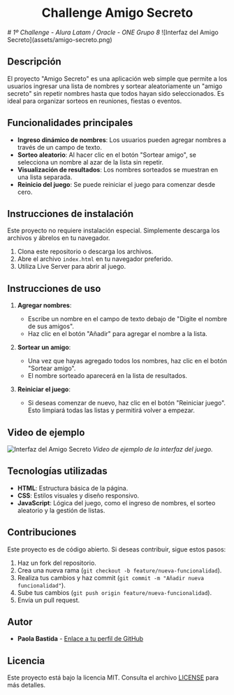 <h1 align="center"> Challenge Amigo Secreto </h1>
<em> # 1º Challenge - Alura Latam / Oracle - ONE Grupo 8</em>
![Interfaz del Amigo Secreto](assets/amigo-secreto.png)

## Descripción

El proyecto "Amigo Secreto" es una aplicación web simple que permite a los usuarios ingresar una lista de nombres y sortear aleatoriamente un "amigo secreto" sin repetir nombres hasta que todos hayan sido seleccionados. Es ideal para organizar sorteos en reuniones, fiestas o eventos.

## Funcionalidades principales

- **Ingreso dinámico de nombres**: Los usuarios pueden agregar nombres a través de un campo de texto.
- **Sorteo aleatorio**: Al hacer clic en el botón "Sortear amigo", se selecciona un nombre al azar de la lista sin repetir.
- **Visualización de resultados**: Los nombres sorteados se muestran en una lista separada.
- **Reinicio del juego**: Se puede reiniciar el juego para comenzar desde cero.

## Instrucciones de instalación

Este proyecto no requiere instalación especial. Simplemente descarga los archivos y ábrelos en tu navegador.

1. Clona este repositorio o descarga los archivos.
2. Abre el archivo `index.html` en tu navegador preferido.
3. Utiliza Live Server para abrir al juego.

## Instrucciones de uso

1. **Agregar nombres**:
   - Escribe un nombre en el campo de texto debajo de "Digite el nombre de sus amigos".
   - Haz clic en el botón "Añadir" para agregar el nombre a la lista.

2. **Sortear un amigo**:
   - Una vez que hayas agregado todos los nombres, haz clic en el botón "Sortear amigo".
   - El nombre sorteado aparecerá en la lista de resultados.

3. **Reiniciar el juego**:
   - Si deseas comenzar de nuevo, haz clic en el botón "Reiniciar juego". Esto limpiará todas las listas y permitirá volver a empezar.

## Video de ejemplo

![Interfaz del Amigo Secreto](assets/AnimaciónAmigoSecreto.gif)
*Video de ejemplo de la interfaz del juego.*

## Tecnologías utilizadas

- **HTML**: Estructura básica de la página.
- **CSS**: Estilos visuales y diseño responsivo.
- **JavaScript**: Lógica del juego, como el ingreso de nombres, el sorteo aleatorio y la gestión de listas.

## Contribuciones

Este proyecto es de código abierto. Si deseas contribuir, sigue estos pasos:

1. Haz un fork del repositorio.
2. Crea una nueva rama (`git checkout -b feature/nueva-funcionalidad`).
3. Realiza tus cambios y haz commit (`git commit -m "Añadir nueva funcionalidad"`).
4. Sube tus cambios (`git push origin feature/nueva-funcionalidad`).
5. Envía un pull request.

## Autor

- **Paola Bastida** - [Enlace a tu perfil de GitHub](https://github.com/tu-usuario)

## Licencia

Este proyecto está bajo la licencia MIT. Consulta el archivo [LICENSE](LICENSE) para más detalles.
